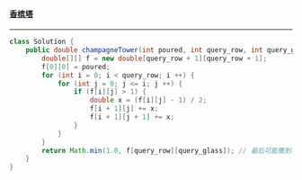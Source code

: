 #### <a href="https://leetcode.cn/problems/champagne-tower/">香槟塔</a>

-----------------

```java
class Solution {
    public double champagneTower(int poured, int query_row, int query_glass) {
        double[][] f = new double[query_row + 1][query_row + 1];
        f[0][0] = poured;
        for (int i = 0; i < query_row; i ++) {
            for (int j = 0; j <= i; j ++) {
                if (f[i][j] > 1) {
                    double x = (f[i][j] - 1) / 2;
                    f[i + 1][j] += x;
                    f[i + 1][j + 1] += x;
                }
            }
        }
        return Math.min(1.0, f[query_row][query_glass]); // 最后可能撒到地板上
    }
}
```

